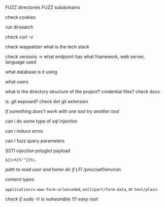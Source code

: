 
FUZZ directories
FUZZ subdomains

check cookies

run dirsearch

check curl -v

check wappalizer what is the tech stack

check versions  -> what endpoint has what framework, web server, language used 

what database is it using 

what users

what is the directory structure of the project? credential files? check docs

is .git exposed? check dot git extension


*if something does't work with one tool try another tool*

can i do some type of sql injection

can i induce erros

can I fuzz query parameters



*SSTI injection*
polyglot payload


```
${{<%[%'"}}%\.
```




*path to read user and home dir if LFI*
/proc/self/environ



*content types*

`application/x-www-form-urlencoded`, `multipart/form-data`, or `text/plain`.




*check if sudo -V is vulnearable !!!! easy root*











